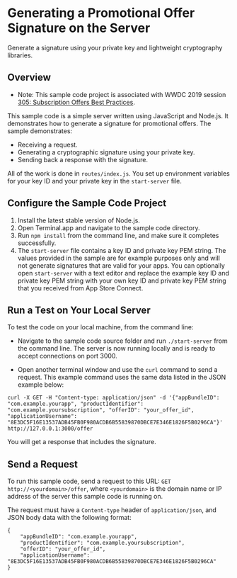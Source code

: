 # Generating a Promotional Offer Signature on the Server

Generate a signature using your private key and lightweight cryptography libraries.

## Overview

- Note: This sample code project is associated with WWDC 2019 session [305: Subscription Offers Best Practices](https://developer.apple.com/videos/play/wwdc19/305/).

This sample code is a simple server written using JavaScript and Node.js. It demonstrates how to generate a signature for promotional offers.
The sample demonstrates:
* Receiving a request. 
* Generating a cryptographic signature using your private key.
* Sending back a response with the signature.

All of the work is done in `routes/index.js`. You set up environment variables for your key ID and your private key in the `start-server` file.

## Configure the Sample Code Project

1. Install the latest stable version of Node.js.
2. Open Terminal.app and navigate to the sample code directory.
3. Run `npm install` from the command line, and make sure it completes successfully.
4. The `start-server` file contains a key ID and private key PEM string. The values provided in the sample are for example purposes only and will not generate signatures that are valid for your apps.
You can optionally open `start-server` with a text editor and replace the example key ID and private key PEM string with your own key ID and private key PEM string that you received from App Store Connect. 

## Run a Test on Your Local Server

To test the code on your local machine, from the command line:
* Navigate to the sample code source folder and run `./start-server` from the command line. The server is now running locally and is ready to accept connections on port 3000.

* Open another terminal window and use the `curl` command to send a request. This example command uses the same data listed in the JSON example below: 

```
curl -X GET -H "Content-type: application/json" -d '{"appBundleID": "com.example.yourapp", "productIdentifier": "com.example.yoursubscription", "offerID": "your_offer_id", "applicationUsername": "8E3DC5F16E13537ADB45FB0F980ACDB6B55839870DBCE7E346E1826F5B0296CA"}' http://127.0.0.1:3000/offer
```

You will get a response that includes the signature.

## Send a Request

To run this sample code, send a request to this URL: `GET http://<yourdomain>/offer`, where `<yourdomain>` is the domain name or IP address of the server this sample code is running on.

The request must have a `Content-type` header of `application/json`, and JSON body data with the following format:

```
{
    "appBundleID": "com.example.yourapp",
    "productIdentifier": "com.example.yoursubscription",
    "offerID": "your_offer_id",
    "applicationUsername": "8E3DC5F16E13537ADB45FB0F980ACDB6B55839870DBCE7E346E1826F5B0296CA"
}
```
